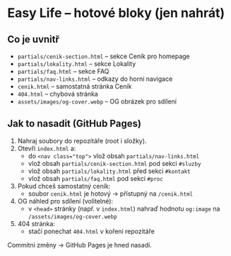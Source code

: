 # Easy Life – hotové bloky (jen nahrát)

## Co je uvnitř
- `partials/cenik-section.html` – sekce Ceník pro homepage
- `partials/lokality.html` – sekce Lokality
- `partials/faq.html` – sekce FAQ
- `partials/nav-links.html` – odkazy do horní navigace
- `cenik.html` – samostatná stránka Ceník
- `404.html` – chybová stránka
- `assets/images/og-cover.webp` – OG obrázek pro sdílení

## Jak to nasadit (GitHub Pages)
1) Nahraj soubory do repozitáře (root i složky).
2) Otevři `index.html` a:
   - do `<nav class="top">` vlož obsah `partials/nav-links.html`
   - vlož obsah `partials/cenik-section.html` pod sekci `#sluzby`
   - vlož obsah `partials/lokality.html` před sekci `#kontakt`
   - vlož obsah `partials/faq.html` pod sekci `#proc`
3) Pokud chceš samostatný ceník:
   - soubor `cenik.html` je hotový → přístupný na `/cenik.html`
4) OG náhled pro sdílení (volitelné):
   - v `<head>` stránky (např. v `index.html`) nahraď hodnotu `og:image` na `/assets/images/og-cover.webp`
5) 404 stránka:
   - stačí ponechat `404.html` v kořeni repozitáře

Commitni změny → GitHub Pages je hned nasadí.